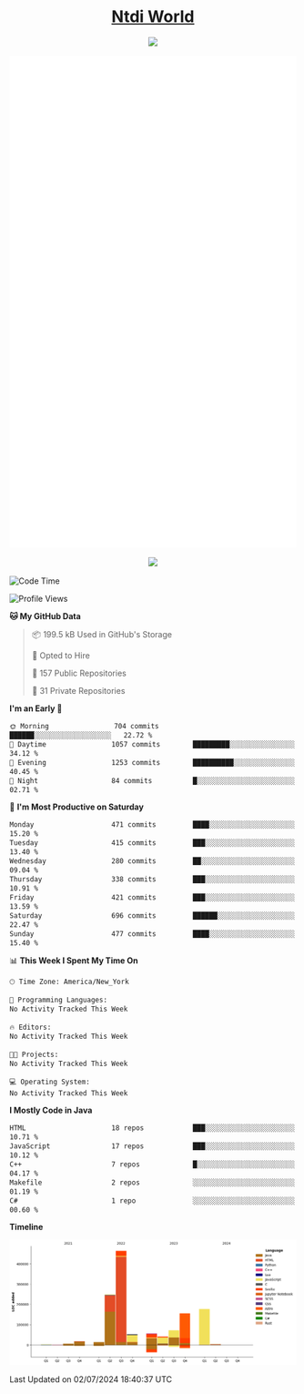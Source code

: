 <h1 align="center"><a href="https://www.ntdi.world">Ntdi World</a></h1>
<p align="center">
  <a href="https://github.com/n-tdi"><img src="https://readme-typing-svg.herokuapp.com?lines=FullStack+Developer;Web+Developer;Open-Source+Enthusiast;Java+Developer;Spigot-API%20Developer;&center=true&width=500&height=50"></a>
</p>

<div align="center">
  <img src="/github-metrics.svg"></img>
  
  <img src="https://komarev.com/ghpvc/?username=n-tdi&color=green"></img>
</div>

<!-- May use later.. idk -->
<!-- <a href="http://www.github.com/n-tdi"><img src="https://github-readme-stats.vercel.app/api?username=n-tdi&show_icons=true&hide=&count_private=true&title_color=0891b2&text_color=ffffff&icon_color=0891b2&bg_color=1c1917&hide_border=true&show_icons=true" alt="n-tdi's GitHub stats" /></a> -->

<!--START_SECTION:waka-->
![Code Time](http://img.shields.io/badge/Code%20Time-324%20hrs%2046%20mins-blue)

![Profile Views](http://img.shields.io/badge/Profile%20Views-11-blue)

**🐱 My GitHub Data** 

> 📦 199.5 kB Used in GitHub's Storage 
 > 
> 💼 Opted to Hire
 > 
> 📜 157 Public Repositories 
 > 
> 🔑 31 Private Repositories 
 > 
**I'm an Early 🐤** 

```text
🌞 Morning                704 commits         ██████░░░░░░░░░░░░░░░░░░░   22.72 % 
🌆 Daytime                1057 commits        █████████░░░░░░░░░░░░░░░░   34.12 % 
🌃 Evening                1253 commits        ██████████░░░░░░░░░░░░░░░   40.45 % 
🌙 Night                  84 commits          █░░░░░░░░░░░░░░░░░░░░░░░░   02.71 % 
```
📅 **I'm Most Productive on Saturday** 

```text
Monday                   471 commits         ████░░░░░░░░░░░░░░░░░░░░░   15.20 % 
Tuesday                  415 commits         ███░░░░░░░░░░░░░░░░░░░░░░   13.40 % 
Wednesday                280 commits         ██░░░░░░░░░░░░░░░░░░░░░░░   09.04 % 
Thursday                 338 commits         ███░░░░░░░░░░░░░░░░░░░░░░   10.91 % 
Friday                   421 commits         ███░░░░░░░░░░░░░░░░░░░░░░   13.59 % 
Saturday                 696 commits         ██████░░░░░░░░░░░░░░░░░░░   22.47 % 
Sunday                   477 commits         ████░░░░░░░░░░░░░░░░░░░░░   15.40 % 
```


📊 **This Week I Spent My Time On** 

```text
🕑︎ Time Zone: America/New_York

💬 Programming Languages: 
No Activity Tracked This Week

🔥 Editors: 
No Activity Tracked This Week

🐱‍💻 Projects: 
No Activity Tracked This Week

💻 Operating System: 
No Activity Tracked This Week
```

**I Mostly Code in Java** 

```text
HTML                     18 repos            ███░░░░░░░░░░░░░░░░░░░░░░   10.71 % 
JavaScript               17 repos            ███░░░░░░░░░░░░░░░░░░░░░░   10.12 % 
C++                      7 repos             █░░░░░░░░░░░░░░░░░░░░░░░░   04.17 % 
Makefile                 2 repos             ░░░░░░░░░░░░░░░░░░░░░░░░░   01.19 % 
C#                       1 repo              ░░░░░░░░░░░░░░░░░░░░░░░░░   00.60 % 
```



**Timeline**

![Lines of Code chart](https://raw.githubusercontent.com/n-tdi/n-tdi/main/assets/bar_graph.png)


 Last Updated on 02/07/2024 18:40:37 UTC
<!--END_SECTION:waka-->
